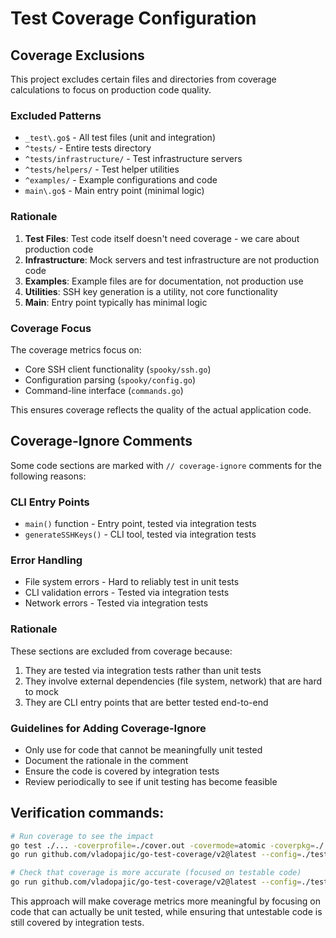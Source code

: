 # Test Coverage Configuration

## Coverage Exclusions

This project excludes certain files and directories from coverage calculations to focus on production code quality.

### Excluded Patterns

- `_test\.go$` - All test files (unit and integration)
- `^tests/` - Entire tests directory
- `^tests/infrastructure/` - Test infrastructure servers
- `^tests/helpers/` - Test helper utilities
- `^examples/` - Example configurations and code
- `main\.go$` - Main entry point (minimal logic)

### Rationale

1. **Test Files**: Test code itself doesn't need coverage - we care about production code
2. **Infrastructure**: Mock servers and test infrastructure are not production code
3. **Examples**: Example files are for documentation, not production use
4. **Utilities**: SSH key generation is a utility, not core functionality
5. **Main**: Entry point typically has minimal logic

### Coverage Focus

The coverage metrics focus on:
- Core SSH client functionality (`spooky/ssh.go`)
- Configuration parsing (`spooky/config.go`)
- Command-line interface (`commands.go`)

This ensures coverage reflects the quality of the actual application code.

## Coverage-Ignore Comments

Some code sections are marked with `// coverage-ignore` comments for the following reasons:

### CLI Entry Points
- `main()` function - Entry point, tested via integration tests
- `generateSSHKeys()` - CLI tool, tested via integration tests

### Error Handling
- File system errors - Hard to reliably test in unit tests
- CLI validation errors - Tested via integration tests
- Network errors - Tested via integration tests

### Rationale
These sections are excluded from coverage because:
1. They are tested via integration tests rather than unit tests
2. They involve external dependencies (file system, network) that are hard to mock
3. They are CLI entry points that are better tested end-to-end

### Guidelines for Adding Coverage-Ignore
- Only use for code that cannot be meaningfully unit tested
- Document the rationale in the comment
- Ensure the code is covered by integration tests
- Review periodically to see if unit testing has become feasible

## Verification commands:

```bash
# Run coverage to see the impact
go test ./... -coverprofile=./cover.out -covermode=atomic -coverpkg=./...
go run github.com/vladopajic/go-test-coverage/v2@latest --config=./tests/testcoverage.yml

# Check that coverage is more accurate (focused on testable code)
go run github.com/vladopajic/go-test-coverage/v2@latest --config=./tests/testcoverage.yml --debug
```

This approach will make coverage metrics more meaningful by focusing on code that can actually be unit tested, while ensuring that untestable code is still covered by integration tests.